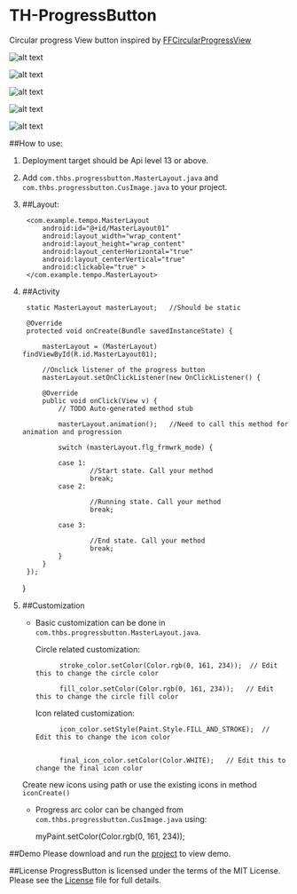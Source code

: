 TH-ProgressButton
============
Circular progress View button inspired by [FFCircularProgressView](https://github.com/elbryan/FFCircularProgressView)

![alt text](https://raw.github.com/Vyshakh-K/TH-ProgressButton/master/screenshots/progressshot1.png "Start state")

![alt text](https://raw.github.com/Vyshakh-K/TH-ProgressButton/master/screenshots/progressshot2.png "Running state")

![alt text](https://raw.github.com/Vyshakh-K/TH-ProgressButton/master/screenshots/progressshot3.png "Progress state")

![alt text](https://raw.github.com/Vyshakh-K/TH-ProgressButton/master/screenshots/progressshot4.png "End state")

![alt text](https://raw.github.com/Vyshakh-K/TH-ProgressButton/master/ProgressButton.gif "Progress Button")

##How to use:
1. Deployment target should be Api level 13 or above.

2. Add `com.thbs.progressbutton.MasterLayout.java` and `com.thbs.progressbutton.CusImage.java` to your project.
  
  
3. ##Layout:
                       
        <com.example.tempo.MasterLayout
            android:id="@+id/MasterLayout01"
            android:layout_width="wrap_content"
            android:layout_height="wrap_content"
            android:layout_centerHorizontal="true"
            android:layout_centerVertical="true"
            android:clickable="true" >
        </com.example.tempo.MasterLayout>
 



4. ##Activity
                       
        static MasterLayout masterLayout;   //Should be static
        
        @Override
        protected void onCreate(Bundle savedInstanceState) {
            
            masterLayout = (MasterLayout) findViewById(R.id.MasterLayout01);
            
            //Onclick listener of the progress button
    	    masterLayout.setOnClickListener(new OnClickListener() {
    		
			@Override
			public void onClick(View v) {
				// TODO Auto-generated method stub

				masterLayout.animation();   //Need to call this method for animation and progression
                
				switch (masterLayout.flg_frmwrk_mode) {
                
				case 1:
						//Start state. Call your method
						break;
				case 2:
					
						//Running state. Call your method
						break;
					
				case 3:
					
					    //End state. Call your method
						break;
				}	
			}
		});
    }
            

4. ##Customization
    
    - Basic customization can be done in `com.thbs.progressbutton.MasterLayout.java`.
        
        Circle related customization:
        
                stroke_color.setColor(Color.rgb(0, 161, 234));  // Edit this to change the circle color

                fill_color.setColor(Color.rgb(0, 161, 234));   // Edit this to change the circle fill color
           
           
        Icon related customization:
        
                icon_color.setStyle(Paint.Style.FILL_AND_STROKE);  // Edit this to change the icon color
           
           
                final_icon_color.setColor(Color.WHITE);   // Edit this to change the final icon color
           
    
    
    Create new icons using path or use the existing icons in method `iconCreate()`
        
        

    - Progress arc color can be changed from `com.thbs.progressbutton.CusImage.java` using:
        
        
        
        myPaint.setColor(Color.rgb(0, 161, 234));    
    

##Demo
    Please download and run the [project](https://github.com/torryharris/TH-ProgressButton) to view demo.

##License
ProgressButton is licensed under the terms of the MIT License. Please see the [License](https://github.com/Vyshakh-K/TH-ProgressButton/blob/master/LICENSE) file for full details.
